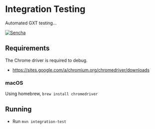 # Integration Testing
Automated GXT testing...

[![Sencha](http://cdn.sencha.com/img/gwt-eclipse-plugin-banner.png)](https://www.sencha.com/products/gxt/)

## Requirements
The Chrome driver is required to debug.

* https://sites.google.com/a/chromium.org/chromedriver/downloads

### macOS
Using homebrew, `brew install chromedriver` 

## Running

* Run `mvn integration-test`

